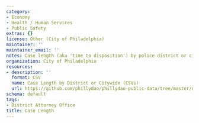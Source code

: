 ```yaml
---
category:
- Economy
- Health / Human Services
- Public Safety
extras: {}
license: Other (City of Philadelphia)
maintainer: ''
maintainer_email: ''
notes: Case length (aka 'time to disposition') by police district or citywide.
organization: City of Philadelphia
resources:
- description: ''
  format: CSV
  name: Case Length by District or Citywide (CSVs)
  url: https://github.com/phillydao/phillydao-public-data/tree/master/docs/data
schema: default
tags:
- District Attorney Office
title: Case Length
---
```

